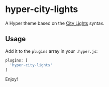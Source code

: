 # hyper-city-lights

A Hyper theme based on the [City Lights](http://citylights.xyz) syntax.

## Usage

Add it to the `plugins` array in your `.hyper.js`:

```js
plugins: [
  'hyper-city-lights'
]
```

Enjoy!